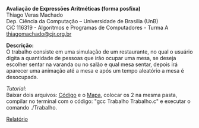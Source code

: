 **Avaliação de Expressões Aritméticas (forma posfixa)**\
Thiago Veras Machado\
Dep. Ciência da Computação – Universidade de Brası́lia (UnB)\
CiC 116319 - Algorítmos e Programas de Computadores - Turma A\
thiagomachado@cjr.org.br

**Descrição:**\
O trabalho consiste em uma simulação de um restaurante, no qual o usuário digita a quantidade de pessoas que irão ocupar uma mesa, se deseja escolher sentar na varanda ou no salão e qual mesa sentar, depois irá aparecer uma animação até a mesa e após um tempo aleatório a mesa é desocupada.

*Tutorial:*\
Baixar dois arquivos: [Código](Trabalho.c) e o [Mapa](restaurante.txt), colocar os 2 na mesma pasta, compilar no terminal com o código: "gcc Trabalho Trabalho.c" e executar o comando ./Trabalho.

[Relatório](Relatório.docx)

